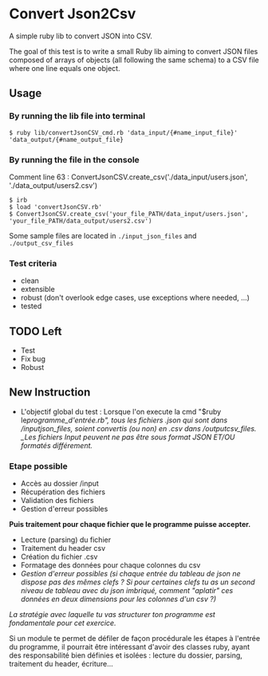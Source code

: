 # Convert Json2Csv

A simple ruby lib to convert JSON into CSV.

The goal of this test is to write a small Ruby lib aiming to convert JSON files composed of arrays of objects (all following the same schema) to a CSV file where one line equals one object.

## Usage

### By running the lib file into terminal

```shell
$ ruby lib/convertJsonCSV_cmd.rb 'data_input/{#name_input_file}' 'data_output/{#name_output_file}
```

### By running the file in the console

Comment line 63 : ConvertJsonCSV.create_csv('./data_input/users.json', './data_output/users2.csv')

```shell
$ irb
$ load 'convertJsonCSV.rb'
$ ConvertJsonCSV.create_csv('your_file_PATH/data_input/users.json', 'your_file_PATH/data_output/users2.csv')
```

Some sample files are located in `./input_json_files` and `./output_csv_files`

### Test criteria

- clean
- extensible
- robust (don't overlook edge cases, use exceptions where needed, ...)
- tested

## TODO Left

- Test
- Fix bug
- Robust

## New Instruction

- L'objectif global du test : Lorsque l'on execute la cmd "\$ruby le*programme_d'entrée.rb", tous les fichiers *.json qui sont dans /input*json_files, soient convertis (ou non) en *.csv dans /output*csv_files.
  \_Les fichiers Input peuvent ne pas être sous format JSON ET/OU formatés différement.*

### Etape possible

- Accès au dossier /input
- Récupération des fichiers
- Validation des fichiers
- Gestion d'erreur possibles

**Puis traitement pour chaque fichier que le programme puisse accepter.**

- Lecture (parsing) du fichier
- Traitement du header csv
- Création du fichier .csv
- Formatage des données pour chaque colonnes du csv
- _Gestion d'erreur possibles (si chaque entrée du tableau de json ne dispose pas des mêmes clefs ? Si pour certaines clefs tu as un second niveau de tableau avec du json imbriqué, comment "aplatir" ces données en deux dimensions pour les colonnes d'un csv ?)_

_La stratégie avec laquelle tu vas structurer ton programme est fondamentale pour cet exercice._

Si un module te permet de défiler de façon procédurale les étapes à l'entrée du programme, il pourrait être intéressant d'avoir des classes ruby, ayant des responsabilité bien définies et isolées : lecture du dossier, parsing, traitement du header, écriture...
